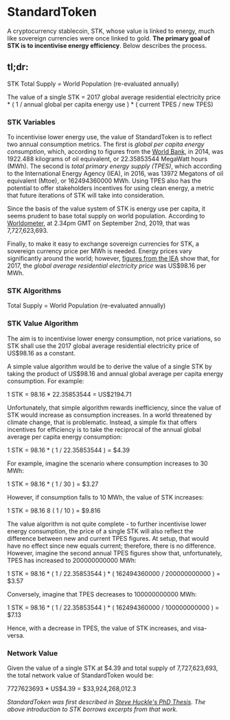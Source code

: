 # StandardToken

A cryptocurrency stablecoin, STK, whose value is linked to energy, much like sovereign currencies were once linked to gold. **The primary goal of STK is to incentivise energy efficiency**. Below describes the process.

## tl;dr:

STK Total Supply = World Population (re-evaluated annually)

The value of a single STK = 2017 global average residential electricity price * ( 1 / annual global per capita energy use ) * ( current TPES / new TPES)

### STK Variables

To incentivise lower energy use, the value of StandardToken is to reflect two annual consumption metrics. The first is _global per capita energy consumption_, which, according to figures from the [World Bank](https://data.worldbank.org/indicator/EG.USE.PCAP.KG.OE), in 2014, was 1922.488 kilograms of oil equivalent, or 22.35853544 MegaWatt hours (MWh). The second is _total primary energy supply (TPES)_, which according to the International Energy Agency (IEA), in 2016, was 13972 Megatons of oil equivalent (Mtoe), or 162494360000 MWh. Using TPES also has the potential to offer stakeholders incentives for using clean energy, a metric that future iterations of STK will take into consideration.

Since the basis of the value system of STK is energy use per capita, it seems prudent to base total supply on world population. According to [Worldometer](https://www.worldometers.info/world-population/), at 2.34pm GMT on September 2nd, 2019, that was 7,727,623,693.

Finally, to make it easy to exchange sovereign currencies for STK, a sovereign currency price per MWh is needed. Energy prices vary significantly around the world; however, [figures from the IEA](https://www.iea.org/statistics/prices/) show that, for 2017, the _global average residential electricity price_ was US$98.16 per MWh.

### STK Algorithms

Total Supply = World Population (re-evaluated annually)

### STK Value Algorithm

The aim is to incentivise lower energy consumption, not price variations, so STK shall use the 2017 global average residential electricity price of US$98.16 as a constant.

A simple value algorithm would be to derive the value of a single STK by taking the product of US$98.16 and annual global average per capita energy consumption. For example:

1 STK = 98.16 * 22.35853544 = US$2194.71

Unfortunately, that simple algorithm rewards inefficiency, since the value of STK would increase as consumption increases. In a world threatened by climate change, that is problematic. Instead, a simple fix that offers incentives for efficiency is to take the reciprocal of the annual global average per capita energy consumption:

1 STK = 98.16 * ( 1 / 22.35853544 ) = $4.39

For example, imagine the scenario where consumption increases to 30 MWh:

1 STK = 98.16 * ( 1 / 30 ) = $3.27

However, if consumption falls to 10 MWh, the value of STK increases:

1 STK = 98.16 8 ( 1 / 10 ) = $9.816

The value algorithm is not quite complete - to further incentivise lower energy consumption, the price of a single STK will also reflect the difference between new and current TPES figures. At setup, that would have no effect since new equals current; therefore, there is no difference. However, imagine the second annual TPES figures show that, unfortunately, TPES has increased to 200000000000 MWh:

1 STK = 98.16 * ( 1 / 22.35853544 ) * ( 162494360000 / 200000000000 ) = $3.57

Conversely, imagine that TPES decreases to 100000000000 MWh:

1 STK = 98.16 * ( 1 / 22.35853544 ) * ( 162494360000 / 100000000000 ) = $7.13

Hence, with a decrease in TPES, the value of STK increases, and visa-versa.

### Network Value

Given the value of a single STK at $4.39 and total supply of 7,727,623,693, the total network value of StandardToken would be:

7727623693 * US$4.39 = $33,924,268,012.3

_StandardToken was first described in [Steve Huckle's PhD Thesis](https://glowkeeper.github.io/PhDWorks/). The above introduction to STK borrows excerpts from that work._
